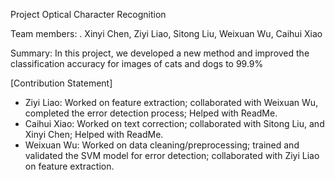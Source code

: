 Project Optical Character Recognition

Team members: . Xinyi Chen, Ziyi Liao, Sitong Liu, Weixuan Wu, Caihui Xiao

Summary: In this project, we developed a new method and improved the classification accuracy for images of cats and dogs to 99.9%

[Contribution Statement] 
 + Ziyi Liao:
  Worked on feature extraction; collaborated with Weixuan Wu, completed the error detection process; Helped with ReadMe.
 + Caihui Xiao:
  Worked on text correction; collaborated with Sitong Liu, and Xinyi Chen; Helped with ReadMe.
 + Weixuan Wu:
  Worked on data cleaning/preprocessing; trained and validated the SVM model for error detection; collaborated with Ziyi Liao on feature extraction. 
